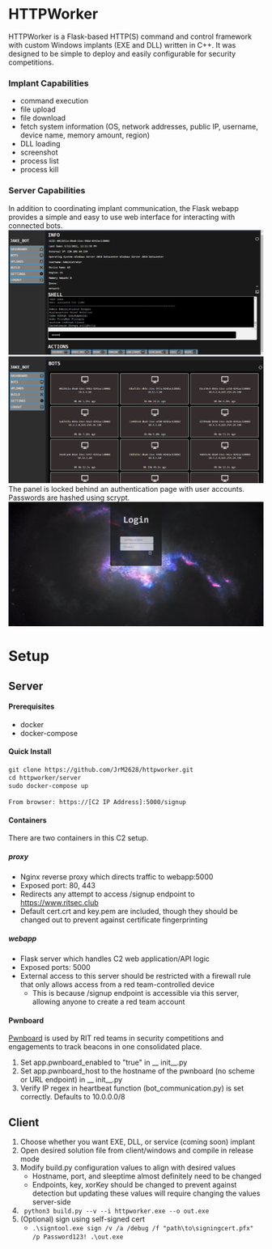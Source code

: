 # HTTPWorker
HTTPWorker is a Flask-based HTTP(S) command and control framework with custom Windows implants (EXE and DLL) written in C++. It was designed to be simple to deploy and easily configurable for security competitions.  

### Implant Capabilities
+ command execution
+ file upload
+ file download
+ fetch system information (OS, network addresses, public IP, username, device name, memory amount, region)
+ DLL loading
+ screenshot
+ process list
+ process kill

### Server Capabilities
In addition to coordinating implant communication, the Flask webapp provides a simple and easy to use web interface for interacting with connected bots. 
![](docs/img/bot.PNG)
![](docs/img/bots.PNG)
The panel is locked behind an authentication page with user accounts. Passwords are hashed using scrypt.
![](docs/img/login.PNG)

# Setup
## Server
#### Prerequisites
- docker
- docker-compose

#### Quick Install
```
git clone https://github.com/JrM2628/httpworker.git
cd httpworker/server
sudo docker-compose up

From browser: https://[C2 IP Address]:5000/signup
```
#### Containers
There are two containers in this C2 setup.
##### proxy
+ Nginx reverse proxy which directs traffic to webapp:5000
+ Exposed port: 80, 443
+ Redirects any attempt to access /signup endpoint to https://www.ritsec.club
+ Default cert.crt and key.pem are included, though they should be changed out to prevent against certificate fingerprinting

##### webapp
+ Flask server which handles C2 web application/API logic
+ Exposed ports: 5000
+ External access to this server should be restricted with a firewall rule that only allows access from a red team-controlled device  
    + This is because /signup endpoint is accessible via this server, allowing anyone to create a red team account    

#### Pwnboard
 [Pwnboard](https://github.com/micahjmartin/pwnboard) is used by RIT red teams in security competitions and engagements to track beacons in one consolidated place. 
1. Set app.pwnboard_enabled to "true" in __ init__.py
2. Set app.pwnboard_host to the hostname of the pwnboard (no scheme or URL endpoint) in __ init__.py
3. Verify IP regex in heartbeat function (bot_communication.py) is set correctly. Defaults to 10.0.0.0/8 

## Client
1. Choose whether you want EXE, DLL, or service (coming soon) implant 
2. Open desired solution file from client/windows and compile in release mode
3. Modify build.py configuration values to align with desired values
    + Hostname, port, and sleeptime almost definitely need to be changed
    + Endpoints, key, xorKey should be changed to prevent against detection but updating these values will require changing the values server-side 
4. ``` python3 build.py --v --i httpworker.exe --o out.exe```
5. (Optional) sign using self-signed cert 
    + ```.\signtool.exe sign /v /a /debug /f "path\to\signingcert.pfx" /p Password123! .\out.exe```